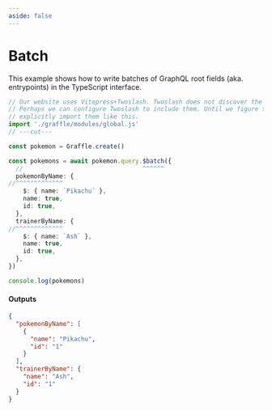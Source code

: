 ```yaml
---
aside: false
---
```


# Batch

This example shows how to write batches of GraphQL root fields (aka. entrypoints) in the TypeScript interface.

<!-- dprint-ignore-start -->
```ts twoslash
// Our website uses Vitepress+Twoslash. Twoslash does not discover the generated Graffle modules.
// Perhaps we can configure Twoslash to include them. Until we figure that out, we have to
// explicitly import them like this.
import './graffle/modules/global.js'
// ---cut---

const pokemon = Graffle.create()

const pokemons = await pokemon.query.$batch({
  //                                 ^^^^^^
  pokemonByName: {
//^^^^^^^^^^^^^
    $: { name: `Pikachu` },
    name: true,
    id: true,
  },
  trainerByName: {
//^^^^^^^^^^^^^
    $: { name: `Ash` },
    name: true,
    id: true,
  },
})

console.log(pokemons)
```
<!-- dprint-ignore-end -->

#### Outputs

<!-- dprint-ignore-start -->
```json
{
  "pokemonByName": [
    {
      "name": "Pikachu",
      "id": "1"
    }
  ],
  "trainerByName": {
    "name": "Ash",
    "id": "1"
  }
}
```
<!-- dprint-ignore-end -->
